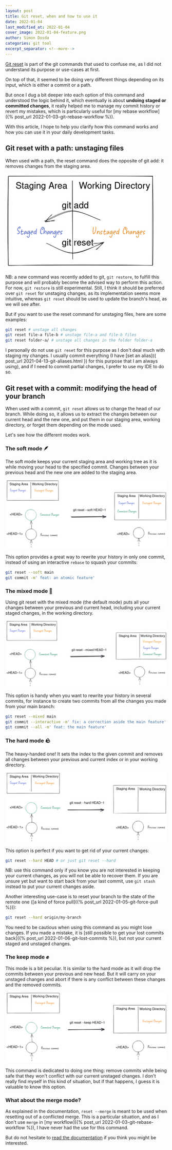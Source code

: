 ```yaml
---
layout: post
title: Git reset, when and how to use it
date: 2022-01-04
last_modified_at: 2022-01-04
cover_image: 2022-01-04-feature.png
author: Simon Dosda
categories: git tool
excerpt_separator: <!--more-->
---
```


[Git reset](https://git-scm.com/docs/git-reset) is part of the git commands that used to confuse me, as I did not understand its purpose or use-cases at first.

On top of that, it seemed to be doing very different things depending on its input, which is either a commit or a path.

But once I dug a bit deeper into each option of this command and understood the logic behind it, which eventually is about **undoing staged or committed changes**, it really helped me to manage my commit history or revert my mistakes, which is particularly useful for [my rebase workflow]({% post_url 2022-01-03-git-rebase-workflow %}).

<!--more-->

With this article, I hope to help you clarify how this command works and how you can use it in your daily development tasks.

## Git reset with a path: unstaging files

When used with a path, the reset command does the opposite of git add: it removes changes from the staging area.

![git reset with a file](/assets/images/2022-01-04-git-reset-file.png)

NB: a new command was recently added to git, `git restore`, to fulfill this purpose and will probably become the advised way to perform this action.
For now, `git restore` is still experimental. Still, I think it should be preferred over `git reset` for unstaging changes, as its implementation seems more intuitive, whereas `git reset` should be used to update the branch's head, as we will see after.

But if you want to use the reset command for unstaging files, here are some examples:

```bash
git reset # unstage all changes
git reset file-a file-b # unstage file-a and file-b files
git reset folder-a/ # unstage all changes in the folder folder-a
```

I personally do not use `git reset` for this purpose as I don't deal much with staging my changes. I usually commit everything (I have [set an alias]({ post_url 2021-04-13-git-aliases.html }) for this purpose that I am always using), and if I need to commit partial changes, I prefer to use my IDE to do so.

## Git reset with a commit: modifying the head of your branch

When used with a commit, `git reset` allows us to change the head of our branch. While doing so, it allows us to extract the changes between our current head and the new one, and put them in our staging area, working directory, or forget them depending on the mode used.

Let's see how the different modes work.

### The soft mode 🪶

The soft mode keeps your current staging area and working tree as it is while moving your head to the specified commit. Changes between your previous head and the new one are added to the staging area.

![git reset in soft mode](/assets/images/2022-01-04-git-reset-soft.png)

This option provides a great way to rewrite your history in only one commit, instead of using an interactive `rebase` to squash your commits:

```bash
git reset --soft main
git commit -m' feat: an atomic feature'
```

### The mixed mode 🥗

Using git reset with the mixed mode (the default mode) puts all your changes between your previous and current head, including your current staged changes, in the working directory.

![git reset in mixed mode](/assets/images/2022-01-04-git-reset-mixed.png)

This option is handy when you want to rewrite your history in several commits, for instance to create two commits from all the changes you made from your main branch:

```bash
git reset --mixed main
git commit --interactive -m' fix: a correction aside the main feature'
git commit --all -m' feat: the main feature'

```

### The hard mode 🪨

The heavy-handed one! 
It sets the index to the given commit and removes all changes between your previous and current index or in your working directory.

![git reset in hard mode](/assets/images/2022-01-04-git-reset-hard.png)

This option is perfect if you want to get rid of your current changes:

```bash
git reset --hard HEAD # or just git reset --hard
```

NB: use this command only if you know you are not interested in keeping your current changes, as you will not be able to recover them. 
If you are unsure yet but want to start back from your last commit, use `git stash` instead to put your current changes aside.

Another interesting use-case is to reset your branch to the state of the remote one ([a kind of force pull]({% post_url 2022-01-05-git-force-pull %})):

```bash
git reset --hard origin/my-branch
```

You need to be cautious when using this command as you might lose changes. 
If you made a mistake, it is [still possible to get your lost commits back]({% post_url 2022-01-06-git-lost-commits %}), but not your current staged and unstaged changes. 

### The keep mode ✊

This mode is a bit peculiar. It is similar to the hard mode as it will drop the commits between your previous and new head. But it will carry on your unstaged changes and abort if there is any conflict between these changes and the removed commits.

![git reset in keep mode](/assets/images/2022-01-04-git-reset-keep.png)

This command is dedicated to doing one thing: remove commits while being safe that they won't conflict with our current unstaged changes. I don't really find myself in this kind of situation, but if that happens, I guess it is valuable to know this option.

### What about the merge mode?

As explained in the documentation, `reset --merge` is meant to be used when resetting out of a conflicted merge.
This is a particular situation, and as I don't use `merge` in [my workflow]({% post_url 2022-01-03-git-rebase-workflow %}), I have never had the use for this command.

But do not hesitate to [read the documentation](https://git-scm.com/docs/git-reset) if you think you might be interested.
